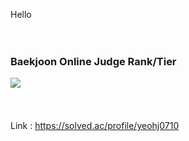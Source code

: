 Hello<br/>
<br/>
<br/>
### Baekjoon Online Judge Rank/Tier<br/>
<img align='left' src="http://mazassumnida.wtf/api/v2/generate_badge?boj=yeohj0710"><br/>
<br/>
<br/>
<br/>
Link : https://solved.ac/profile/yeohj0710 <br/>
<br/>
<br/>
<br/>
<br/>
  
  
  
